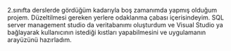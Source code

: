 2.sınıfta derslerde gördüğüm kadarıyla boş zamanımda yapmış olduğum projem. Düzeltilmesi gereken yerlere odaklanma çabası içerisindeyim. 
SQL server management studio da veritabanımı oluşturdum ve Visual Studio ya bağlayarak kullanıcının istediği kıstları yapabilmesini ve uygulamanın arayüzünü hazırladım.
